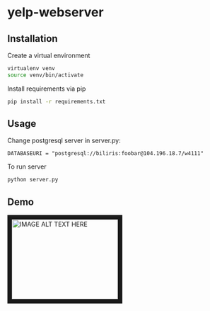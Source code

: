 # yelp-webserver

## Installation

Create a virtual environment
```bash
virtualenv venv
source venv/bin/activate
```

Install requirements via pip
```bash
pip install -r requirements.txt
```

## Usage

Change postgresql server in server.py:
```
DATABASEURI = "postgresql://biliris:foobar@104.196.18.7/w4111"
```

To run server
```python
python server.py
```

## Demo

<a href="http://www.youtube.com/watch?feature=player_embedded&v=6ZZVjaXOyfc&t=6s
" target="_blank"><img src="http://img.youtube.com/vi/6ZZVjaXOyfc&t=6s/0.jpg" 
alt="IMAGE ALT TEXT HERE" width="240" height="180" border="10" /></a>
